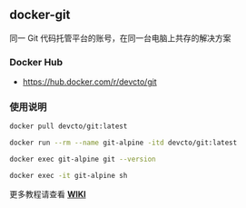 ## docker-git

同一 Git 代码托管平台的账号，在同一台电脑上共存的解决方案

### Docker Hub

- https://hub.docker.com/r/devcto/git

### 使用说明

```bash
docker pull devcto/git:latest

docker run --rm --name git-alpine -itd devcto/git:latest

docker exec git-alpine git --version

docker exec -it git-alpine sh
```

更多教程请查看 **[WIKI](https://github.com/jetsung/docker-git/wiki)**
